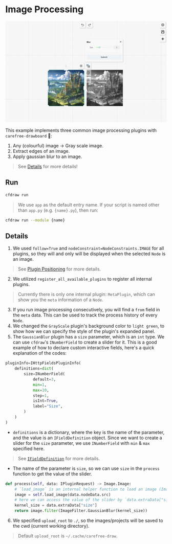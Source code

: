 # Image Processing

![Image Processing](../assets/image-processing.png)

This example implements three common image processing plugins with `carefree-drawboard` 🎨:
1. Any (colourful) image -> Gray scale image.
2. Extract edges of an image.
3. Apply gaussian blur to an image.

> See [Details](#Details) for more details!

## Run

```bash
cfdraw run
```

> We use `app` as the default entry name. If your script is named other than `app.py` (e.g. `{name}.py`), then run:

```bash
cfdraw run --module {name}
```

## Details

1. We used `follow=True` and `nodeConstraint=NodeConstraints.IMAGE` for all plugins, so they will and only will be displayed when the selected `Node` is an image.

> See [Plugin Positioning](https://github.com/carefree0910/carefree-drawboard/wiki/Plugin-Positioning) for more details.

2. We utilized `register_all_available_plugins` to register all internal plugins.

> Currently there is only one internal plugin: `MetaPlugin`, which can show you the `meta` information of a `Node`.

3. If you run image processing consecutively, you will find a `from` field in the `meta` data. This can be used to track the process history of every `Node`.
4. We changed the `GrayScale` plugin's background color to `light green`, to show how we can specify the style of the plugin's expanded panel.
5. The `GaussianBlur` plugin has a `size` parameter, which is an `int` type. We can use `cfdraw`'s `INumberField` to create a slider for it. This is a good example of how to declare custom interactive fields, here's a quick explanation of the codes:

```python
pluginInfo=IHttpFieldsPluginInfo(
    definitions=dict(
        size=INumberField(
            default=3,
            min=1,
            max=10,
            step=1,
            isInt=True,
            label="Size",
        )
    )
)
```

* `definitions` is a dictionary, where the key is the name of the parameter, and the value is an `IFieldDefinition` object. Since we want to create a slider for the `size` parameter, we use `INumberField` with `min` & `max` specified here.

> See [`IFieldDefinition`](https://github.com/carefree0910/carefree-drawboard/wiki/PythonHttpFieldsPlugin#ifielddefinition) for more details.

* The name of the parameter is `size`, so we can use `size` in the `process` function to get the value of the slider.

```python
def process(self, data: IPluginRequest) -> Image.Image:
    # `load_image` is an internal helper function to load an image (Image.Image) from `src`.
    image = self.load_image(data.nodeData.src)
    # here we can access the value of the slider by `data.extraData["size"]`
    kernel_size = data.extraData["size"]
    return image.filter(ImageFilter.GaussianBlur(kernel_size))
```

6. We specified `upload_root` to `./`, so the images/projects will be saved to the cwd (current working directory).

> Default `upload_root` is `~/.cache/carefree-draw`.
